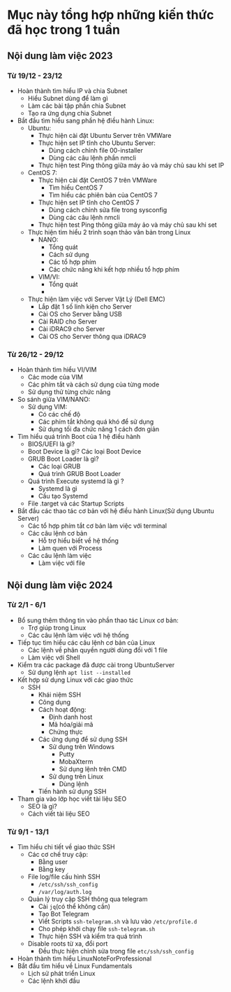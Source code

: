 # Mục này tổng hợp những kiến thức đã học trong 1 tuần

## Nội dung làm việc 2023 
### Từ 19/12 - 23/12 
- Hoàn thành tìm hiểu IP và chia Subnet
  - Hiểu Subnet dùng để làm gì
  - Làm các bài tập phần chia Subnet
  - Tạo ra ứng dụng chia Subnet
- Bắt đầu tìm hiểu sang phần hệ điều hành Linux:
  - Ubuntu:
    - Thực hiện cài đặt Ubuntu Server trên VMWare
    - Thực hiện set IP tĩnh cho Ubuntu Server:
      - Dùng cách chỉnh file 00-installer
      - Dùng các câu lệnh phần nmcli
    - Thực hiện test Ping thông giữa máy ảo và máy chủ sau khi set IP
  - CentOS 7:
    - Thực hiện cài đặt CentOS 7 trên VMWare
      - Tìm hiểu CentOS 7
      - Tìm hiểu các phiên bản của CentOS 7
    - Thực hiện set IP tĩnh cho CentOS 7 
      - Dùng cách chỉnh sửa file trong sysconfig
      - Dùng các câu lệnh nmcli
    - Thực hiện test Ping thông giữa máy ảo và máy chủ sau khi set
  - Thực hiện tìm hiểu 2 trình soạn thảo văn bản trong Linux
    - NANO:
      - Tổng quát
      - Cách sử dụng
      - Các tổ hợp phím
      - Các chức năng khi kết hợp nhiều tổ hợp phím
    - VIM/VI:
      - Tổng quát
      - 
  - Thực hiện làm việc với Server Vật Lý (Dell EMC)
    - Lắp đặt 1 số linh kiện cho Server
    - Cài OS cho Server bằng USB
    - Cài RAID cho Server
    - Cài iDRAC9 cho Server
    - Cài OS cho Server thông qua iDRAC9

### Từ 26/12 - 29/12
- Hoàn thành tìm hiểu VI/VIM
  - Các mode của VIM
  - Các phím tắt và cách sử dụng của từng mode
  - Sử dụng thử từng chức năng
- So sánh giữa VIM/NANO:
  - Sử dụng VIM:
    - Có các chế độ
    - Các phím tắt không quá khó để sử dụng
    - Sử dụng tối đa chức năng 1 cách đơn giản
- Tìm hiểu quá trình Boot của 1 hệ điều hành
  - BIOS/UEFI là gì?
  - Boot Device là gì? Các loại Boot Device
  - GRUB Boot Loader là gì?
    - Các loại GRUB
    - Quá trình GRUB Boot Loader
  - Quá trình Execute systemd là gì ?
    - Systemd là gì
    - Cấu tạo Systemd
  - File .target và các Startup Scripts
- Bắt đầu các thao tác cơ bản với hệ điều hành Linux(Sử dụng Ubuntu Server)
  - Các tổ hợp phím tắt cơ bản làm việc với terminal
  - Các câu lệnh cơ bản
    - Hỗ trợ hiểu biết về hệ thống
    - Làm quen với Process
  - Các câu lệnh làm việc
    - Làm việc với file

## Nội dung làm việc 2024
### Từ 2/1 - 6/1
- Bổ sung thêm thông tin vào phần thao tác Linux cơ bản:
  - Trợ giúp trong Linux
  - Các câu lệnh làm việc với hệ thống
- Tiếp tục tìm hiểu các câu lệnh cơ bản của Linux
  - Các lệnh về phân quyền người dùng đối với 1 file
  - Làm việc với Shell
- Kiểm tra các package đã được cài trong UbuntuServer
  - Sử dụng lệnh `apt list --installed `
- Kết hợp sử dụng Linux với các giao thức 
  - SSH
    - Khái niệm SSH
    - Công dụng
    - Cách hoạt động: 
      - Định danh host
      - Mã hóa/giải mã
      - Chứng thực
    - Các ứng dụng để sử dụng SSH
      - Sử dụng trên Windows
        - Putty
        - MobaXterm
        - Sử dụng lệnh trên CMD
      - Sử dụng trên Linux
        - Dùng lệnh
    - Tiến hành sử dụng SSH
- Tham gia vào lớp học viết tài liệu SEO
  - SEO là gì?
  - Cách viết tài liệu SEO
### Từ 9/1 - 13/1
- Tìm hiểu chi tiết về giao thức SSH
  - Các cơ chế truy cập:
    - Bằng user
    - Bằng key
  - File log/file cấu hình SSH
    - `/etc/ssh/ssh_config`
    - `/var/log/auth.log`
  - Quản lý truy cập SSH thông qua telegram
    - Cài `jq`(có thể không cần)
    - Tạo Bot Telegram
    - Viết Scripts `ssh-telegram.sh` và lưu vào `/etc/profile.d`
    - Cho phép khởi chạy file `ssh-telegram.sh`
    - Thực hiện SSH và kiểm tra quá trình
  - Disable roots từ xa, đổi port
    - Đều thực hiện chỉnh sửa trong file `etc/ssh/ssh_config`
- Hoàn thành tìm hiểu LinuxNoteForProfessional
- Bắt đầu tìm hiểu về Linux Fundamentals
  - Lịch sử phát triển Linux
  - Các lệnh khởi đầu